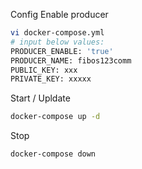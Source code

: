 Config Enable producer

```bash
vi docker-compose.yml
# input below values:
PRODUCER_ENABLE: 'true'
PRODUCER_NAME: fibos123comm
PUBLIC_KEY: xxx
PRIVATE_KEY: xxxxx
```


Start / Upldate

```bash
docker-compose up -d
```

Stop

```bash
docker-compose down
```
